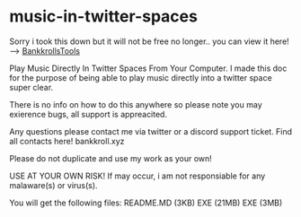 # music-in-twitter-spaces
Sorry i took this down but it will not be free no longer.. you can view it here! --> [BankkrollsTools](https://payhip.com/BankkrollsTools)

Play Music Directly In Twitter Spaces From Your Computer.
I made this doc for the purpose of being able to play music directly into a twitter space super clear.

There is no info on how to do this anywhere so please note you may exierence bugs, all support is appreacited.

Any questions please contact me via twitter or a discord support ticket.
Find all contacts here! bankkroll.xyz

Please do not duplicate and use my work as your own!

USE AT YOUR OWN RISK! If may occur, i am not responsiable for any malaware(s) or virus(s). 


You will get the following files:
 README.MD (3KB)  EXE (21MB)  EXE (3MB)
